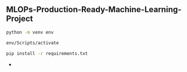 ## MLOPs-Production-Ready-Machine-Learning-Project

``` bash
python -m venv env  
```

``` bash
env/Scripts/activate
```

``` bash
pip install -r requirements.txt
```

- 
